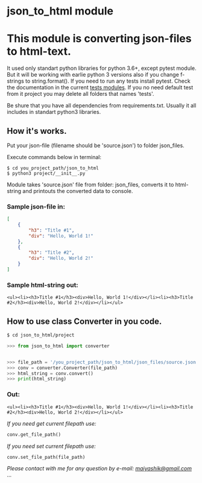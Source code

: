 #  json_to_html module

# **This module is converting json-files to html-text.**

It used only standart python libraries for python 3.6+, except pytest module.
But it will be working with earlie python 3 versions also if you change f-strings to string.format().
If you need to run any tests install pytest. Check the documentation in the current [tests modules](project/tests/test_tasks_output.py).
If you no need default test from it project you may delete all folders that names 'tests'.

Be shure that you have all dependencies from requirements.txt.
Usually it all includes in standart python3 libraries.

## **How it's works.**

Put your json-file (filename should be 'source.json') to folder json_files.

Execute commands below in terminal:
```
$ cd you_project_path/json_to_html
$ python3 project/__init__.py
```

Module takes 'source.json' file from folder: json_files, converts it to html-string and printouts the converted data to console.

### Sample json-file in:
```json
[
    {
        "h3": "Title #1",
        "div": "Hello, World 1!"
    },
    {
        "h3": "Title #2",
        "div": "Hello, World 2!"
    }
]
```

### Sample html-string out:
```
<ul><li><h3>Title #1</h3><div>Hello, World 1!</div></li><li><h3>Title #2</h3><div>Hello, World 2!</div></li></ul>
```


## **How to use class Converter in you code.**
```bash
$ cd json_to_html/project
```
```python
>>> from json_to_html import converter


>>> file_path = '/you_project_path/json_to_html/json_files/source.json'
>>> conv = converter.Converter(file_path)
>>> html_string = conv.convert()
>>> print(html_string)
```
### Out:
```
<ul><li><h3>Title #1</h3><div>Hello, World 1!</div></li><li><h3>Title #2</h3><div>Hello, World 2!</div></li></ul>
```

*If you need get current filepath use:*
```python
conv.get_file_path()
```

*If you need set current filepath use:* 
```python
conv.set_file_path(file_path)
```


*Please contact with me for any question by e-mail:
[maiyashik@gmail.com](maiyashik@gmail.com)*
...